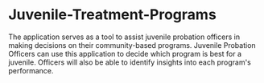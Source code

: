 # Juvenile-Treatment-Programs
The application serves as a tool to assist juvenile probation officers in making decisions on their community-based programs. Juvenile Probation Officers can use this application to decide which program is best for a juvenile. Officers will also be able to identify insights into each program's performance.
